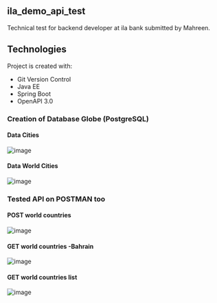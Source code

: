 
## ila_demo_api_test
Technical test for backend developer at ila bank submitted by Mahreen. 


## Technologies
Project is created with:
  * Git Version Control
  *	Java EE
  *	Spring Boot
  * OpenAPI 3.0


### Creation of Database Globe (PostgreSQL)
#### Data Cities 
![image](https://i.imgur.com/1A5CZ22.png})

#### Data World Cities

![image](https://i.imgur.com/2uOpfyw.png})


### Tested API on POSTMAN too

#### POST world countries 
![image](https://i.imgur.com/gzgip34.png})

#### GET world countries -Bahrain
![image](https://i.imgur.com/J7Bm0fe.png})

#### GET world countries list
![image](https://i.imgur.com/ISnOJv4.png})






